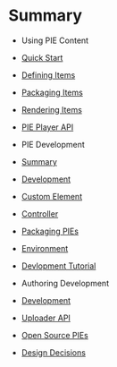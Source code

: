 # Summary

- Using PIE Content
 - [Quick Start](using/quick-start.md) 
 - [Defining Items](using/defining-items.md)
 - [Packaging Items](using/packaging-items.md)
 - [Rendering Items](using/rendering-items.md)
 - [PIE Player API](using/pie-player-api.md)
   
- PIE Development
 - [Summary](developing/summary.md)
 - [Development](developing/development.md)
 - [Custom Element](developing/custom-element.md)
 - [Controller](developing/controller.md)
 - [Packaging PIEs](developing/packaging.md)
 - [Environment](developing/environment.md)
 - [Devlopment Tutorial](developing/tutorial/development-tutorial.md)

- Authoring Development
 - [Development](authoring/authoring.md) 
 - [Uploader API](authoring/uploader.md)


- [Open Source PIEs](open-source-pies.md)
- [Design Decisions](design-decisions.md)






